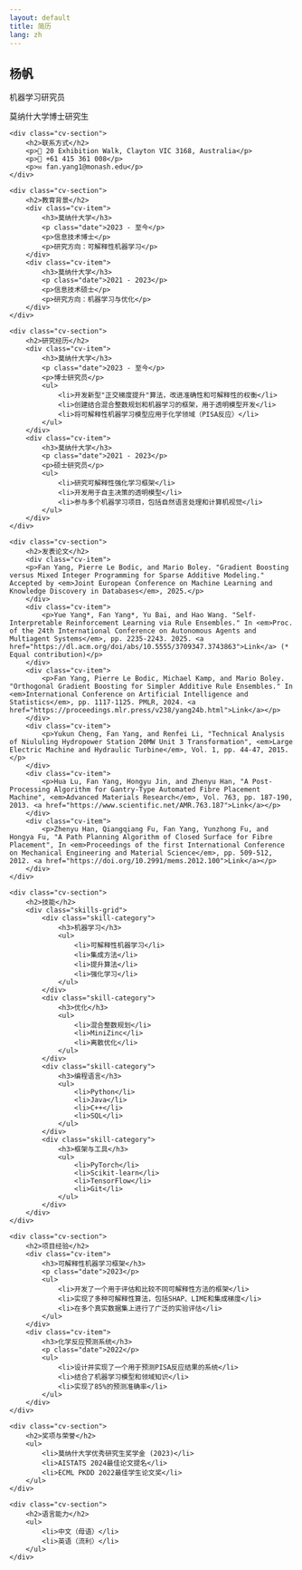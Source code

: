 ```yaml
---
layout: default
title: 简历
lang: zh
---
```


<section class="cv">
    <div class="cv-header">
        <h1>杨帆</h1>
        <p>机器学习研究员</p>
        <p>莫纳什大学博士研究生</p>
    </div>

    <div class="cv-section">
        <h2>联系方式</h2>
        <p>📍 20 Exhibition Walk, Clayton VIC 3168, Australia</p>
        <p>📱 +61 415 361 008</p>
        <p>✉️ fan.yang1@monash.edu</p>
    </div>

    <div class="cv-section">
        <h2>教育背景</h2>
        <div class="cv-item">
            <h3>莫纳什大学</h3>
            <p class="date">2023 - 至今</p>
            <p>信息技术博士</p>
            <p>研究方向：可解释性机器学习</p>
        </div>
        <div class="cv-item">
            <h3>莫纳什大学</h3>
            <p class="date">2021 - 2023</p>
            <p>信息技术硕士</p>
            <p>研究方向：机器学习与优化</p>
        </div>
    </div>

    <div class="cv-section">
        <h2>研究经历</h2>
        <div class="cv-item">
            <h3>莫纳什大学</h3>
            <p class="date">2023 - 至今</p>
            <p>博士研究员</p>
            <ul>
                <li>开发新型"正交梯度提升"算法，改进准确性和可解释性的权衡</li>
                <li>创建结合混合整数规划和机器学习的框架，用于透明模型开发</li>
                <li>将可解释性机器学习模型应用于化学领域（PISA反应）</li>
            </ul>
        </div>
        <div class="cv-item">
            <h3>莫纳什大学</h3>
            <p class="date">2021 - 2023</p>
            <p>硕士研究员</p>
            <ul>
                <li>研究可解释性强化学习框架</li>
                <li>开发用于自主决策的透明模型</li>
                <li>参与多个机器学习项目，包括自然语言处理和计算机视觉</li>
            </ul>
        </div>
    </div>

    <div class="cv-section">
        <h2>发表论文</h2>
        <div class="cv-item">
        <p>Fan Yang, Pierre Le Bodic, and Mario Boley. "Gradient Boosting versus Mixed Integer Programming for Sparse Additive Modeling." Accepted by <em>Joint European Conference on Machine Learning and Knowledge Discovery in Databases</em>, 2025.</p>
        </div>
        <div class="cv-item">
            <p>Yue Yang*, Fan Yang*, Yu Bai, and Hao Wang. "Self-Interpretable Reinforcement Learning via Rule Ensembles." In <em>Proc. of the 24th International Conference on Autonomous Agents and Multiagent Systems</em>, pp. 2235-2243. 2025. <a href="https://dl.acm.org/doi/abs/10.5555/3709347.3743863">Link</a> (* Equal contribution)</p>
        </div>
        <div class="cv-item">
            <p>Fan Yang, Pierre Le Bodic, Michael Kamp, and Mario Boley. "Orthogonal Gradient Boosting for Simpler Additive Rule Ensembles." In <em>International Conference on Artificial Intelligence and Statistics</em>, pp. 1117-1125. PMLR, 2024. <a href="https://proceedings.mlr.press/v238/yang24b.html">Link</a></p>
        </div>
        <div class="cv-item">
            <p>Yukun Cheng, Fan Yang, and Renfei Li, "Technical Analysis of Niululing Hydropower Station 20MW Unit 3 Transformation", <em>Large Electric Machine and Hydraulic Turbine</em>, Vol. 1, pp. 44-47, 2015.</p>
        </div>
        <div class="cv-item">
            <p>Hua Lu, Fan Yang, Hongyu Jin, and Zhenyu Han, "A Post-Processing Algorithm for Gantry-Type Automated Fibre Placement Machine", <em>Advanced Materials Research</em>, Vol. 763, pp. 187-190, 2013. <a href="https://www.scientific.net/AMR.763.187">Link</a></p>
        </div>
        <div class="cv-item">
            <p>Zhenyu Han, Qiangqiang Fu, Fan Yang, Yunzhong Fu, and Hongya Fu, "A Path Planning Algorithm of Closed Surface for Fibre Placement", In <em>Proceedings of the first International Conference on Mechanical Engineering and Material Science</em>, pp. 509-512, 2012. <a href="https://doi.org/10.2991/mems.2012.100">Link</a></p>
        </div>
    </div>

    <div class="cv-section">
        <h2>技能</h2>
        <div class="skills-grid">
            <div class="skill-category">
                <h3>机器学习</h3>
                <ul>
                    <li>可解释性机器学习</li>
                    <li>集成方法</li>
                    <li>提升算法</li>
                    <li>强化学习</li>
                </ul>
            </div>
            <div class="skill-category">
                <h3>优化</h3>
                <ul>
                    <li>混合整数规划</li>
                    <li>MiniZinc</li>
                    <li>离散优化</li>
                </ul>
            </div>
            <div class="skill-category">
                <h3>编程语言</h3>
                <ul>
                    <li>Python</li>
                    <li>Java</li>
                    <li>C++</li>
                    <li>SQL</li>
                </ul>
            </div>
            <div class="skill-category">
                <h3>框架与工具</h3>
                <ul>
                    <li>PyTorch</li>
                    <li>Scikit-learn</li>
                    <li>TensorFlow</li>
                    <li>Git</li>
                </ul>
            </div>
        </div>
    </div>

    <div class="cv-section">
        <h2>项目经验</h2>
        <div class="cv-item">
            <h3>可解释性机器学习框架</h3>
            <p class="date">2023</p>
            <ul>
                <li>开发了一个用于评估和比较不同可解释性方法的框架</li>
                <li>实现了多种可解释性算法，包括SHAP、LIME和集成梯度</li>
                <li>在多个真实数据集上进行了广泛的实验评估</li>
            </ul>
        </div>
        <div class="cv-item">
            <h3>化学反应预测系统</h3>
            <p class="date">2022</p>
            <ul>
                <li>设计并实现了一个用于预测PISA反应结果的系统</li>
                <li>结合了机器学习模型和领域知识</li>
                <li>实现了85%的预测准确率</li>
            </ul>
        </div>
    </div>

    <div class="cv-section">
        <h2>奖项与荣誉</h2>
        <ul>
            <li>莫纳什大学优秀研究生奖学金 (2023)</li>
            <li>AISTATS 2024最佳论文提名</li>
            <li>ECML PKDD 2022最佳学生论文奖</li>
        </ul>
    </div>

    <div class="cv-section">
        <h2>语言能力</h2>
        <ul>
            <li>中文（母语）</li>
            <li>英语（流利）</li>
        </ul>
    </div>
</section> 